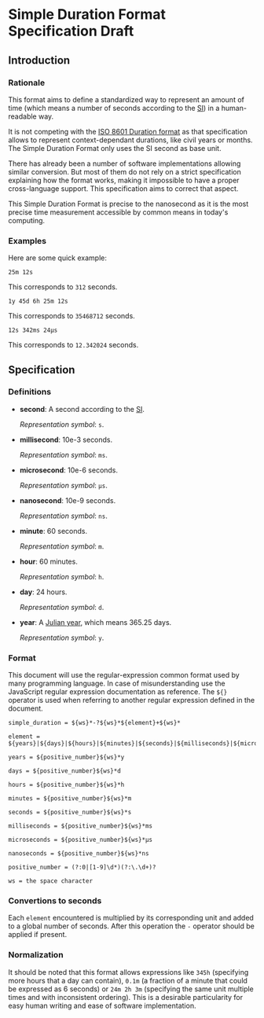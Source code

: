 # Simple Duration Format Specification Draft

## Introduction

### Rationale

This format aims to define a standardized way to represent an amount of time (which means a number of seconds according to the [SI](https://en.wikipedia.org/wiki/International_System_of_Units)) in a human-readable way.

It is not competing with the [ISO 8601 Duration format](https://en.wikipedia.org/wiki/ISO_8601) as that specification allows to represent context-dependant durations, like civil years or months. The Simple Duration Format only uses the SI second as base unit.

There has already been a number of software implementations allowing similar conversion. But most of them do not rely on a strict specification explaining how the format works, making it impossible to have a proper cross-language support. This specification aims to correct that aspect.

This Simple Duration Format is precise to the nanosecond as it is the most precise time measurement accessible by common means in today's computing.

### Examples

Here are some quick example:

```
25m 12s
```

This corresponds to `312` seconds.

```
1y 45d 6h 25m 12s
```

This corresponds to `35468712` seconds.

```
12s 342ms 24µs
```

This corresponds to `12.342024` seconds.

## Specification

### Definitions

* **second**: A second according to the [SI](https://en.wikipedia.org/wiki/International_System_of_Units).

  *Representation symbol*: `s`.

* **millisecond**: 10e-3 seconds.

  *Representation symbol*: `ms`.
  
* **microsecond**: 10e-6 seconds.

  *Representation symbol*: `µs`.
  
* **nanosecond**: 10e-9 seconds.

  *Representation symbol*: `ns`.
  
* **minute**: 60 seconds.

  *Representation symbol*: `m`.
  
* **hour**: 60 minutes.

  *Representation symbol*: `h`.
  
* **day**: 24 hours.

  *Representation symbol*: `d`.
  
* **year**: A [Julian year](https://en.wikipedia.org/wiki/Julian_year_(astronomy)), which means 365.25 days.

  *Representation symbol*: `y`.

### Format

This document will use the regular-expression common format used by many programming language. In case of misunderstanding use the JavaScript regular expression documentation as reference. The `${}` operator is used when referring to another regular expression defined in the document.

```
simple_duration = ${ws}*-?${ws}*${element}+${ws}*
```

```
element = ${years}|${days}|${hours}|${minutes}|${seconds}|${milliseconds}|${microseconds}|${nanoseconds}
```

```
years = ${positive_number}${ws}*y
```

```
days = ${positive_number}${ws}*d
```

```
hours = ${positive_number}${ws}*h
```

```
minutes = ${positive_number}${ws}*m
```

```
seconds = ${positive_number}${ws}*s
```

```
milliseconds = ${positive_number}${ws}*ms
```

```
microseconds = ${positive_number}${ws}*µs
```

```
nanoseconds = ${positive_number}${ws}*ns
```

```
positive_number = (?:0|[1-9]\d*)(?:\.\d+)?
```

```
ws = the space character
```

### Convertions to seconds

Each `element` encountered is multiplied by its corresponding unit and added to a global number of seconds. After this operation the `-` operator should be applied if present.

### Normalization

It should be noted that this format allows expressions like `345h` (specifying more hours that a day can contain), `0.1m` (a fraction of a minute that could be expressed as 6 seconds) or `24m 2h 3m` (specifying the same unit multiple times and with inconsistent ordering). This is a desirable particularity for easy human writing and ease of software implementation.

